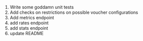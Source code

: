 1) Write some goddamn unit tests 
2) Add checks on restrictions on possible voucher configurations
3) Add metrics endpoint
4) add rates endpoint
5) add stats endpoint
6) update README